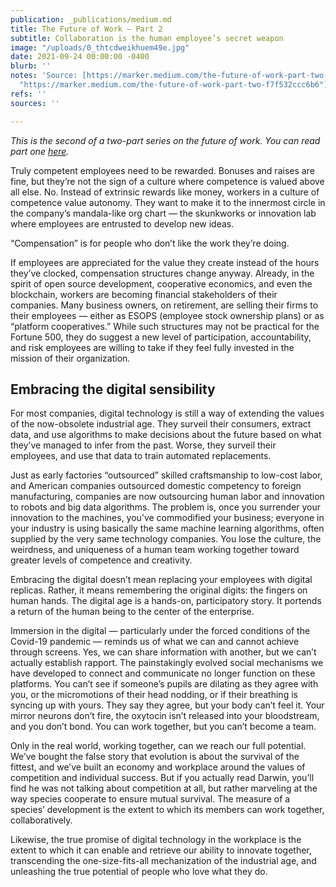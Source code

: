 ```yaml
---
publication: _publications/medium.md
title: The Future of Work — Part 2
subtitle: Collaboration is the human employee’s secret weapon
image: "/uploads/0_thtcdweikhuem49e.jpg"
date: 2021-09-24 00:00:00 -0400
blurb: ''
notes: 'Source: [https://marker.medium.com/the-future-of-work-part-two-f7f532ccc6b6](https://marker.medium.com/the-future-of-work-part-two-f7f532ccc6b6
  "https://marker.medium.com/the-future-of-work-part-two-f7f532ccc6b6")'
refs: ''
sources: ''

---
```

_This is the second of a two-part series on the future of work. You can read part one_ [_here_](https://rushkoff.medium.com/the-future-of-work-part-one-d51ebc64e1ea)_._

Truly competent employees need to be rewarded. Bonuses and raises are fine, but they’re not the sign of a culture where competence is valued above all else. No. Instead of extrinsic rewards like money, workers in a culture of competence value autonomy. They want to make it to the innermost circle in the company’s mandala-like org chart — the skunkworks or innovation lab where employees are entrusted to develop new ideas.

“Compensation” is for people who don’t like the work they’re doing.

If employees are appreciated for the value they create instead of the hours they’ve clocked, compensation structures change anyway. Already, in the spirit of open source development, cooperative economics, and even the blockchain, workers are becoming financial stakeholders of their companies. Many business owners, on retirement, are selling their firms to their employees — either as ESOPS (employee stock ownership plans) or as “platform cooperatives.” While such structures may not be practical for the Fortune 500, they do suggest a new level of participation, accountability, and risk employees are willing to take if they feel fully invested in the mission of their organization.

## **Embracing the digital sensibility**

For most companies, digital technology is still a way of extending the values of the now-obsolete industrial age. They surveil their consumers, extract data, and use algorithms to make decisions about the future based on what they’ve managed to infer from the past. Worse, they surveil their employees, and use that data to train automated replacements.

Just as early factories “outsourced” skilled craftsmanship to low-cost labor, and American companies outsourced domestic competency to foreign manufacturing, companies are now outsourcing human labor and innovation to robots and big data algorithms. The problem is, once you surrender your innovation to the machines, you’ve commodified your business; everyone in your industry is using basically the same machine learning algorithms, often supplied by the very same technology companies. You lose the culture, the weirdness, and uniqueness of a human team working together toward greater levels of competence and creativity.

Embracing the digital doesn’t mean replacing your employees with digital replicas. Rather, it means remembering the original digits: the fingers on human hands. The digital age is a hands-on, participatory story. It portends a return of the human being to the center of the enterprise.

Immersion in the digital — particularly under the forced conditions of the Covid-19 pandemic — reminds us of what we can and cannot achieve through screens. Yes, we can share information with another, but we can’t actually establish rapport. The painstakingly evolved social mechanisms we have developed to connect and communicate no longer function on these platforms. You can’t see if someone’s pupils are dilating as they agree with you, or the micromotions of their head nodding, or if their breathing is syncing up with yours. They say they agree, but your body can’t feel it. Your mirror neurons don’t fire, the oxytocin isn’t released into your bloodstream, and you don’t bond. You can work together, but you can’t become a team.

Only in the real world, working together, can we reach our full potential. We’ve bought the false story that evolution is about the survival of the fittest, and we’ve built an economy and workplace around the values of competition and individual success. But if you actually read Darwin, you’ll find he was not talking about competition at all, but rather marveling at the way species cooperate to ensure mutual survival. The measure of a species’ development is the extent to which its members can work together, collaboratively.

Likewise, the true promise of digital technology in the workplace is the extent to which it can enable and retrieve our ability to innovate together, transcending the one-size-fits-all mechanization of the industrial age, and unleashing the true potential of people who love what they do.
